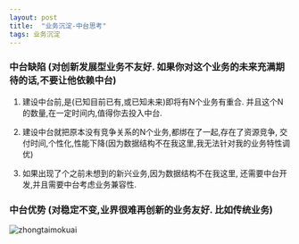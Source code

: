 ```yaml
---
layout: post
title:  "业务沉淀-中台思考"
tags: 业务沉淀
---
```


### 中台缺陷 (对创新发展型业务不友好. 如果你对这个业务的未来充满期待的话,不要让他依赖中台)

1. 建设中台前,是(已知目前已有,或已知未来)即将有N个业务有重合. 并且这个N的数量,在一定时间内,值得你去投入中台.

2. 建设中台就把原本没有竞争关系的N个业务,都绑在了一起,存在了资源竞争, 交付时间,个性化,性能下降(因为数据结构不在我这里,我无法针对我的业务特性调优)

3. 如果出现了个之前未想到的新兴业务,因为数据结构不在我这里, 还需要中台开发,并且需要中台考虑业务兼容性.


### 中台优势 (对稳定不变,业界很难再创新的业务友好. 比如传统业务)





![zhongtaimokuai](../../../images/postimg/zhongtaimokuai.jpg)